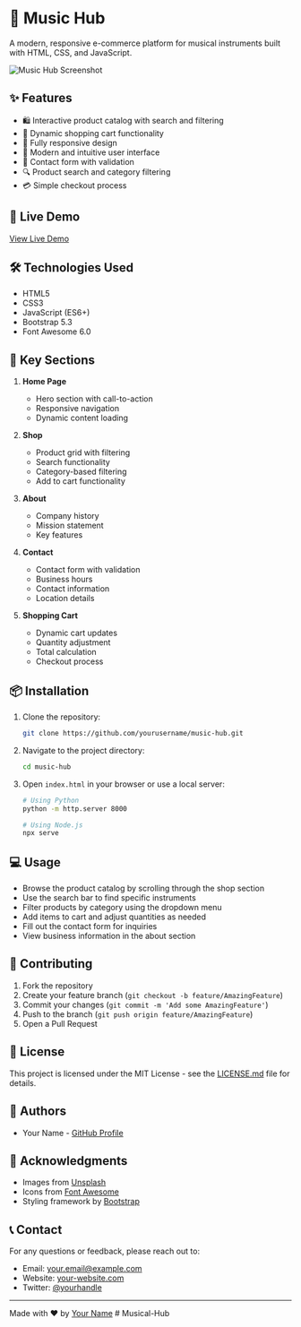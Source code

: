 # 🎵 Music Hub

A modern, responsive e-commerce platform for musical instruments built with HTML, CSS, and JavaScript.

![Music Hub Screenshot](https://images.unsplash.com/photo-1514320291840-2e0a9bf2a9ae?ixlib=rb-1.2.1&auto=format&fit=crop&w=800&q=80)

## ✨ Features

- 🛍️ Interactive product catalog with search and filtering
- 🛒 Dynamic shopping cart functionality
- 📱 Fully responsive design
- 🎨 Modern and intuitive user interface
- 📝 Contact form with validation
- 🔍 Product search and category filtering
- 💳 Simple checkout process

## 🚀 Live Demo

[View Live Demo](#) <!-- Add your deployed site URL here -->

## 🛠️ Technologies Used

- HTML5
- CSS3
- JavaScript (ES6+)
- Bootstrap 5.3
- Font Awesome 6.0

## 🎯 Key Sections

1. **Home Page**
   - Hero section with call-to-action
   - Responsive navigation
   - Dynamic content loading

2. **Shop**
   - Product grid with filtering
   - Search functionality
   - Category-based filtering
   - Add to cart functionality

3. **About**
   - Company history
   - Mission statement
   - Key features

4. **Contact**
   - Contact form with validation
   - Business hours
   - Contact information
   - Location details

5. **Shopping Cart**
   - Dynamic cart updates
   - Quantity adjustment
   - Total calculation
   - Checkout process

## 📦 Installation

1. Clone the repository:
   ```bash
   git clone https://github.com/yourusername/music-hub.git
   ```

2. Navigate to the project directory:
   ```bash
   cd music-hub
   ```

3. Open `index.html` in your browser or use a local server:
   ```bash
   # Using Python
   python -m http.server 8000
   
   # Using Node.js
   npx serve
   ```

## 💻 Usage

- Browse the product catalog by scrolling through the shop section
- Use the search bar to find specific instruments
- Filter products by category using the dropdown menu
- Add items to cart and adjust quantities as needed
- Fill out the contact form for inquiries
- View business information in the about section

## 🤝 Contributing

1. Fork the repository
2. Create your feature branch (`git checkout -b feature/AmazingFeature`)
3. Commit your changes (`git commit -m 'Add some AmazingFeature'`)
4. Push to the branch (`git push origin feature/AmazingFeature`)
5. Open a Pull Request

## 📝 License

This project is licensed under the MIT License - see the [LICENSE.md](LICENSE.md) file for details.

## 👥 Authors

- Your Name - [GitHub Profile](#) <!-- Add your GitHub profile link -->

## 🙏 Acknowledgments

- Images from [Unsplash](https://unsplash.com)
- Icons from [Font Awesome](https://fontawesome.com)
- Styling framework by [Bootstrap](https://getbootstrap.com)

## 📞 Contact

For any questions or feedback, please reach out to:
- Email: your.email@example.com
- Website: [your-website.com](#)
- Twitter: [@yourhandle](#)

---

Made with ❤️ by [Your Name](#) <!-- Add your name/link --># Musical-Hub
